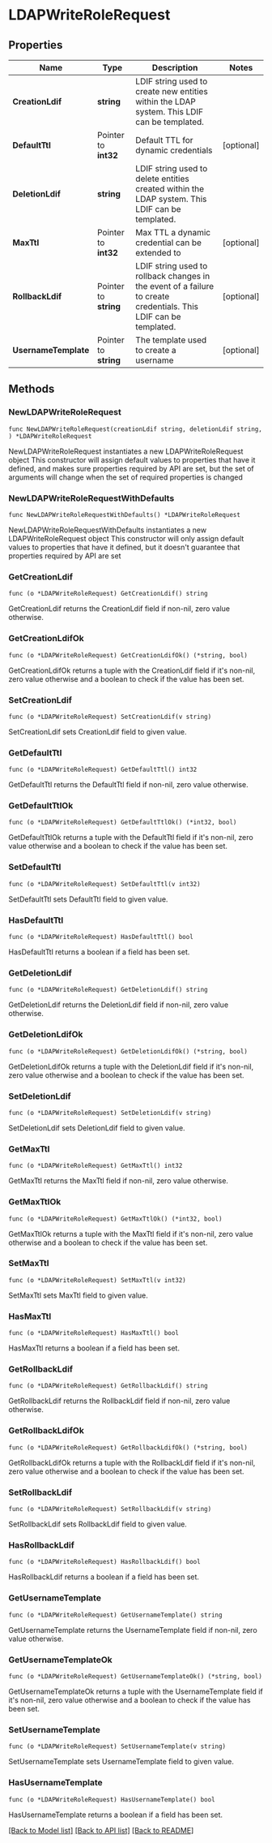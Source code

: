 # LDAPWriteRoleRequest

## Properties

Name | Type | Description | Notes
------------ | ------------- | ------------- | -------------
**CreationLdif** | **string** | LDIF string used to create new entities within the LDAP system. This LDIF can be templated. | 
**DefaultTtl** | Pointer to **int32** | Default TTL for dynamic credentials | [optional] 
**DeletionLdif** | **string** | LDIF string used to delete entities created within the LDAP system. This LDIF can be templated. | 
**MaxTtl** | Pointer to **int32** | Max TTL a dynamic credential can be extended to | [optional] 
**RollbackLdif** | Pointer to **string** | LDIF string used to rollback changes in the event of a failure to create credentials. This LDIF can be templated. | [optional] 
**UsernameTemplate** | Pointer to **string** | The template used to create a username | [optional] 

## Methods

### NewLDAPWriteRoleRequest

`func NewLDAPWriteRoleRequest(creationLdif string, deletionLdif string, ) *LDAPWriteRoleRequest`

NewLDAPWriteRoleRequest instantiates a new LDAPWriteRoleRequest object
This constructor will assign default values to properties that have it defined,
and makes sure properties required by API are set, but the set of arguments
will change when the set of required properties is changed

### NewLDAPWriteRoleRequestWithDefaults

`func NewLDAPWriteRoleRequestWithDefaults() *LDAPWriteRoleRequest`

NewLDAPWriteRoleRequestWithDefaults instantiates a new LDAPWriteRoleRequest object
This constructor will only assign default values to properties that have it defined,
but it doesn't guarantee that properties required by API are set

### GetCreationLdif

`func (o *LDAPWriteRoleRequest) GetCreationLdif() string`

GetCreationLdif returns the CreationLdif field if non-nil, zero value otherwise.

### GetCreationLdifOk

`func (o *LDAPWriteRoleRequest) GetCreationLdifOk() (*string, bool)`

GetCreationLdifOk returns a tuple with the CreationLdif field if it's non-nil, zero value otherwise
and a boolean to check if the value has been set.

### SetCreationLdif

`func (o *LDAPWriteRoleRequest) SetCreationLdif(v string)`

SetCreationLdif sets CreationLdif field to given value.


### GetDefaultTtl

`func (o *LDAPWriteRoleRequest) GetDefaultTtl() int32`

GetDefaultTtl returns the DefaultTtl field if non-nil, zero value otherwise.

### GetDefaultTtlOk

`func (o *LDAPWriteRoleRequest) GetDefaultTtlOk() (*int32, bool)`

GetDefaultTtlOk returns a tuple with the DefaultTtl field if it's non-nil, zero value otherwise
and a boolean to check if the value has been set.

### SetDefaultTtl

`func (o *LDAPWriteRoleRequest) SetDefaultTtl(v int32)`

SetDefaultTtl sets DefaultTtl field to given value.

### HasDefaultTtl

`func (o *LDAPWriteRoleRequest) HasDefaultTtl() bool`

HasDefaultTtl returns a boolean if a field has been set.

### GetDeletionLdif

`func (o *LDAPWriteRoleRequest) GetDeletionLdif() string`

GetDeletionLdif returns the DeletionLdif field if non-nil, zero value otherwise.

### GetDeletionLdifOk

`func (o *LDAPWriteRoleRequest) GetDeletionLdifOk() (*string, bool)`

GetDeletionLdifOk returns a tuple with the DeletionLdif field if it's non-nil, zero value otherwise
and a boolean to check if the value has been set.

### SetDeletionLdif

`func (o *LDAPWriteRoleRequest) SetDeletionLdif(v string)`

SetDeletionLdif sets DeletionLdif field to given value.


### GetMaxTtl

`func (o *LDAPWriteRoleRequest) GetMaxTtl() int32`

GetMaxTtl returns the MaxTtl field if non-nil, zero value otherwise.

### GetMaxTtlOk

`func (o *LDAPWriteRoleRequest) GetMaxTtlOk() (*int32, bool)`

GetMaxTtlOk returns a tuple with the MaxTtl field if it's non-nil, zero value otherwise
and a boolean to check if the value has been set.

### SetMaxTtl

`func (o *LDAPWriteRoleRequest) SetMaxTtl(v int32)`

SetMaxTtl sets MaxTtl field to given value.

### HasMaxTtl

`func (o *LDAPWriteRoleRequest) HasMaxTtl() bool`

HasMaxTtl returns a boolean if a field has been set.

### GetRollbackLdif

`func (o *LDAPWriteRoleRequest) GetRollbackLdif() string`

GetRollbackLdif returns the RollbackLdif field if non-nil, zero value otherwise.

### GetRollbackLdifOk

`func (o *LDAPWriteRoleRequest) GetRollbackLdifOk() (*string, bool)`

GetRollbackLdifOk returns a tuple with the RollbackLdif field if it's non-nil, zero value otherwise
and a boolean to check if the value has been set.

### SetRollbackLdif

`func (o *LDAPWriteRoleRequest) SetRollbackLdif(v string)`

SetRollbackLdif sets RollbackLdif field to given value.

### HasRollbackLdif

`func (o *LDAPWriteRoleRequest) HasRollbackLdif() bool`

HasRollbackLdif returns a boolean if a field has been set.

### GetUsernameTemplate

`func (o *LDAPWriteRoleRequest) GetUsernameTemplate() string`

GetUsernameTemplate returns the UsernameTemplate field if non-nil, zero value otherwise.

### GetUsernameTemplateOk

`func (o *LDAPWriteRoleRequest) GetUsernameTemplateOk() (*string, bool)`

GetUsernameTemplateOk returns a tuple with the UsernameTemplate field if it's non-nil, zero value otherwise
and a boolean to check if the value has been set.

### SetUsernameTemplate

`func (o *LDAPWriteRoleRequest) SetUsernameTemplate(v string)`

SetUsernameTemplate sets UsernameTemplate field to given value.

### HasUsernameTemplate

`func (o *LDAPWriteRoleRequest) HasUsernameTemplate() bool`

HasUsernameTemplate returns a boolean if a field has been set.


[[Back to Model list]](../README.md#documentation-for-models) [[Back to API list]](../README.md#documentation-for-api-endpoints) [[Back to README]](../README.md)


